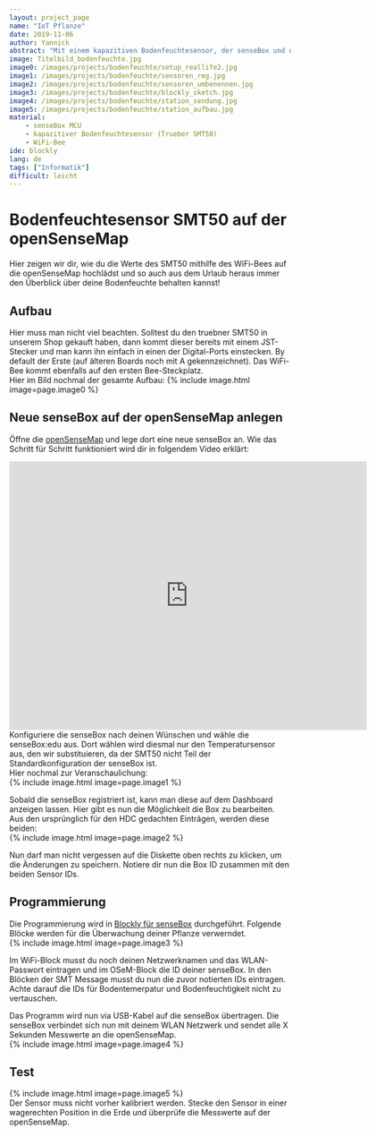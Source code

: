 ```yaml
---
layout: project_page
name: "IoT Pflanze"
date: 2019-11-06
author: Yannick
abstract: "Mit einem kapazitiven Bodenfeuchtesensor, der senseBox und der openSenseMap machen wir deine Pflanze IoT fähig."
image: Titelbild_bodenfeuchte.jpg
image0: /images/projects/bodenfeuchte/setup_reallife2.jpg
image1: /images/projects/bodenfeuchte/sensoren_reg.jpg
image2: /images/projects/bodenfeuchte/sensoren_umbenennen.jpg
image3: /images/projects/bodenfeuchte/blockly_sketch.jpg
image4: /images/projects/bodenfeuchte/station_sendung.jpg
image5: /images/projects/bodenfeuchte/station_aufbau.jpg
material:
    - senseBox MCU
    - kapazitiver Bodenfeuchtesensor (Trueber SMT50) 
    - WiFi-Bee
ide: blockly
lang: de
tags: ["Informatik"]
difficult: leicht
---
```

# Bodenfeuchtesensor SMT50 auf der openSenseMap

Hier zeigen wir dir, wie du die Werte des SMT50 mithilfe des WiFi-Bees auf die openSenseMap hochlädst und so auch aus dem Urlaub heraus immer den Überblick über deine Bodenfeuchte behalten kannst!

## Aufbau

Hier muss man nicht viel beachten. Solltest du den truebner SMT50 in unserem Shop gekauft haben, dann kommt dieser bereits mit einem JST-Stecker und man kann ihn einfach in einen der Digital-Ports einstecken. By default der Erste (auf älteren Boards noch mit A gekennzeichnet). Das WiFi-Bee kommt ebenfalls auf den ersten Bee-Steckplatz.<br>Hier im Bild nochmal der gesamte Aufbau:
{% include image.html image=page.image0 %}

## Neue senseBox auf der openSenseMap anlegen

Öffne die [openSenseMap](https://opensensemap.org) und lege dort eine neue senseBox an. Wie das Schritt für Schritt funktioniert wird dir in folgendem Video erklärt:
<iframe width="640" height="480" src="https://www.youtube-nocookie.com/embed/LtGrribDAho" frameborder="0" allow="accelerometer; autoplay; encrypted-media; gyroscope; picture-in-picture" allowfullscreen></iframe>
Konfiguriere die senseBox nach deinen Wünschen und wähle die senseBox:edu aus. Dort wählen wird diesmal nur den Temperatursensor aus, den wir substituieren, da der SMT50 nicht Teil der Standardkonfiguration der senseBox ist.<br>Hier nochmal zur Veranschaulichung:<br>
{% include image.html image=page.image1 %}

Sobald die senseBox registriert ist, kann man diese auf dem Dashboard anzeigen lassen. Hier gibt es nun die Möglichkeit die Box zu bearbeiten. Aus den ursprünglich für den HDC gedachten Einträgen, werden diese beiden:<br>
{% include image.html image=page.image2 %}

Nun darf man nicht vergessen auf die Diskette oben rechts zu klicken, um die Änderungen zu speichern. Notiere dir nun die Box ID zusammen mit den beiden Sensor IDs.

## Programmierung

Die Programmierung wird in [Blockly für senseBox](https://blockly.sensebox.de) durchgeführt. Folgende Blöcke werden für die Überwachung deiner Pflanze verwerndet.<br>
{% include image.html image=page.image3 %}

Im WiFi-Block musst du noch deinen Netzwerknamen und das WLAN-Passwort eintragen und im OSeM-Block die ID deiner senseBox. In den Blöcken der SMT Message musst du nun die zuvor notierten IDs eintragen. Achte darauf die IDs für Bodentemerpatur und Bodenfeuchtigkeit nicht zu vertauschen.

Das Programm wird nun via USB-Kabel auf die senseBox übertragen. Die senseBox verbindet sich nun mit deinem WLAN Netzwerk und sendet alle X Sekunden Messwerte an die openSenseMap.<br>
{% include image.html image=page.image4 %}

## Test

{% include image.html image=page.image5 %}<br>
Der Sensor muss nicht vorher kalibriert werden. Stecke den Sensor in einer wagerechten Position in die Erde und überprüfe die Messwerte auf der openSenseMap.
